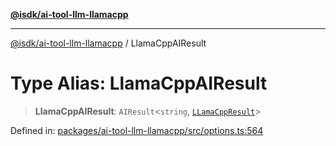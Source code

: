 [**@isdk/ai-tool-llm-llamacpp**](../README.md)

***

[@isdk/ai-tool-llm-llamacpp](../globals.md) / LlamaCppAIResult

# Type Alias: LlamaCppAIResult

> **LlamaCppAIResult**: `AIResult`\<`string`, [`LLamaCppResult`](../interfaces/LLamaCppResult.md)\>

Defined in: [packages/ai-tool-llm-llamacpp/src/options.ts:564](https://github.com/isdk/ai-tool-llm-llamacpp.js/blob/151b8bdfe7d8b8a8be547948f716da692b2f3c67/src/options.ts#L564)
